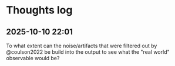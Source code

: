 # Thoughts log

## 2025-10-10 22:01

To what extent can the noise/artifacts that were filtered out by @coulson2022 be build into the output to see what the "real world" observable would be?